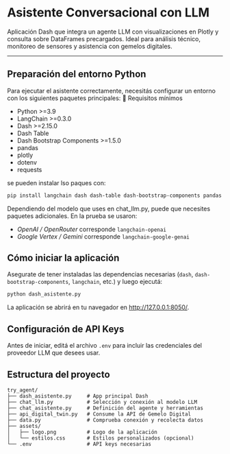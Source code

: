 # Asistente Conversacional con LLM

Aplicación Dash que integra un agente LLM con visualizaciones en Plotly y consulta sobre DataFrames precargados. Ideal para análisis técnico, monitoreo de sensores y asistencia con gemelos digitales.

---
## Preparación del entorno Python

Para ejecutar el asistente correctamente, necesitás configurar un entorno con los siguientes paquetes principales:
🔧 Requisitos mínimos
 - Python >=3.9
 - LangChain >=0.3.0
 - Dash >=2.15.0
 - Dash Table
 - Dash Bootstrap Components >=1.5.0
 - pandas
 - plotly
 - dotenv
 - requests

se pueden instalar lso paques con:
```bash
pip install langchain dash dash-table dash-bootstrap-components pandas plotly dotenv requests
```

Dependiendo del modelo que uses en chat_llm.py, puede que necesites paquetes adicionales. En la prueba se usaron:
 - *OpenAI / OpenRouter* corresponde `langchain-openai`
 - *Google Vertex / Gemini* corresponde `langchain-google-genai`

## Cómo iniciar la aplicación

Asegurate de tener instaladas las dependencias necesarias (`dash`, `dash-bootstrap-components`, `langchain`, etc.) y luego ejecutá:

```bash
python dash_asistente.py
```

La aplicación se abrirá en tu navegador en http://127.0.0.1:8050/.

## Configuración de API Keys

Antes de iniciar, editá el archivo `.env` para incluir las credenciales del proveedor LLM que desees usar. 

## Estructura del proyecto

```
try_agent/
├── dash_asistente.py     # App principal Dash
├── chat_llm.py           # Selección y conexión al modelo LLM
├── chat_asistente.py     # Definición del agente y herramientas
├── api_digital_twin.py   # Consume la API de Gemelo Digital
├── data.py               # Comprueba conexión y recolecta datos
├── assets/
│   ├── logo.png          # Logo de la aplicación
│   └── estilos.css       # Estilos personalizados (opcional)
└── .env                  # API keys necesarias
```